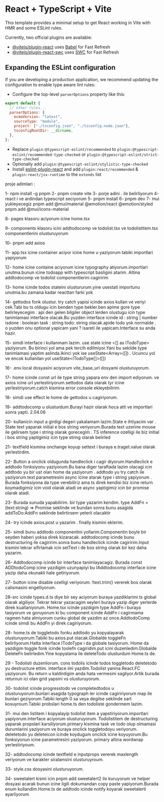 # React + TypeScript + Vite

This template provides a minimal setup to get React working in Vite with HMR and some ESLint rules.

Currently, two official plugins are available:

- [@vitejs/plugin-react](https://github.com/vitejs/vite-plugin-react/blob/main/packages/plugin-react/README.md) uses [Babel](https://babeljs.io/) for Fast Refresh
- [@vitejs/plugin-react-swc](https://github.com/vitejs/vite-plugin-react-swc) uses [SWC](https://swc.rs/) for Fast Refresh

## Expanding the ESLint configuration

If you are developing a production application, we recommend updating the configuration to enable type aware lint rules:

- Configure the top-level `parserOptions` property like this:

```js
export default {
  // other rules...
  parserOptions: {
    ecmaVersion: "latest",
    sourceType: "module",
    project: ["./tsconfig.json", "./tsconfig.node.json"],
    tsconfigRootDir: __dirname,
  },
};
```

- Replace `plugin:@typescript-eslint/recommended` to `plugin:@typescript-eslint/recommended-type-checked` or `plugin:@typescript-eslint/strict-type-checked`
- Optionally add `plugin:@typescript-eslint/stylistic-type-checked`
- Install [eslint-plugin-react](https://github.com/jsx-eslint/eslint-plugin-react) and add `plugin:react/recommended` & `plugin:react/jsx-runtime` to the `extends` list

proje adimlari :

1- npm install -g pnpm
2- pnpm create vite
3- porje adini . ile belirliyorum
4- react i ve ardindan typescript seciyorum
5- pnpm install
6- pnpm dev
7- mui yukleyecegiz
pnpm add @mui/material @emotion/react @emotion/styled
pnpm add @mui/icons-material

8- pages klasoru aciyorum icine home.tsx

9- components klasoru icini addtodocomp ve todolist.tsx ve todolistitem.tsx componentlerini olusturuyorum

10- pnpm add axios

11- app.tsx icine container aciyor icine home u yaziyorum tabiki importlari yapiyorum

12- home icine containe aciyorum icine typography atiyorum.importlari unutma.bunun icine todoapp with typescript basligini atarim. Altina addtodocomp ve todolist componentlerini cagiririm

13- home icinde todos stateini olustururum.yine usestati importunu unutma.bu zamana kadar reacttan farki yok

14- gettodos fonk olustur. try catch yapisi icinde axios kullan ve veriyi cek.Tabi bu ts oldugu icin benden type bekler.ben apime gore type belirleyecegim . api den gelen bilgiler object lerden olustugu icin type tanimlamasi interface olacak.Bu yuzden interface icinde id : string | number isdone : boolean task : string todo: string olacak.apide todo yok normalde . o yuzden onu optional yapicam yani ? isareti ile yapicam.Interface su anda hazir.

15- simdi interface i kullanmam lazim. use state icine <[] as ITodoType> yaziyorum. Bu birinci yol ama pek tercih edilmiyor.Yani bu sekilde type tanimlamasi yaptim aslinda.Ikinci yok ise useState<Array<ITodoType>>([]) . Ucuncu yol ve encok kullanilan yol useState<ITodoType[]>([])

16- .env.local dosyasini aciyorum vite_base_url dosyami olusturuyorum.

17- home icinde const url ile type string yapara env den import ediyorum. ve axios icine url yerlestiriyorum.settodos data olarak tyr icine yerlestiriyorum.catch kismina error console ekleyebilirim.

18- simdi use effect le home de gettodos u cagiriyorum.

19- addtodocomp u olusturdum.Burayi hazir olarak hoca  atti ve importlari sonra yapti. 2.04.06

20- kullanicin input a girdigi degeri yakalamam lazim.State e ihtiyacim var . State text yaparak initial e bos string veriyorum.Burada text uzerine mouse ile gelirsem type i string olarak gorecegim . TS inference ozelligi ile biz initial i bos string yaptigimiz  icin type string olarak belirled

21- textfield kismina onchange koyup settext i buraya e.traget.value olarak yerlestirdim.

22- Button a onclick oldugunda handleclick i cagir diyorum.Handleclick e addtodo fonksiyonu yaziyorum.Bu bana diger taraftada lazim olacagi icin addtodo yu bir ust olan home da yaziyorum . addtodo yu try catch ile yaziyorum.text parametresini async icine atarak type i string yapiyorum . Burada fonksiyona da type verebiliriz ama ts direk kendisi biz icine return koymadigimiz icin void olarak atadi ve async yaptigimiz icin bir promise olarak atadi.

23- Burada sunuda yapabilirim. bir type yazarim kendim. type AddFn = (text:string) => Promise<void> seklinde ve bundan sonra bunu asagida addToDo:AddFn seklinde belirtirsem yeterli olacaktir

24- try icinde axios.post u yazarim . finally kismini eklerim.

25- simdi bunu addtodo componentini yollarim.Componentin boyle bir seyden haberi yoksa direk kizaracak. addtodocomp icinde bunu destructuring ile cagiririm.sonra bunu handleclick icinde cagiririm.Input kismini tekrar sifirlamak icin setText i de bos string olarak bir kez daha yazarim.

26- Addtodocomp icinde bir interface tanimlayacagiz. Burada const ADDtodoComp icine yazdigim uzunyapiyi bu IAddtodocomp interface icine yazip daha okunakli hale getiriyorum.

27- button icine disable ozelligi veriyorum. !text.trim() vererek bos olarak calismasini engelliyorum.

28-src icinde types.d.ts diye bir sey aciyorum buraya yazdiklarimi ts global olarak algiliyor. Tekrar tekrar yazacagim seyleri buraya yazip diger yerlerde direk kuallaniyorum. Home.tsx icinde yazdigim type AddFn i buraya tasiyorum ve goruyorum ki bu component icinde AddFn i cagirmama ragmen hata almiyorum cunku global de yazdim az once.AddtodoComp icinde simdi bu AddFn yi direk cagiriyorum.

28- home.ts de toggletodo fonku addtodo yu kopyalayarak olusturuyorum.Tabiki bu axios.put olacak.Globalde toggleFn belirliyorum.Hatta interface ITodoType i da globale tasiyorum. Home da yazdigim toggle fonk icinde toolefn cagiridim.put icini duzenledim.Globalde DeleteFn belirledim.Yine kopyalama ile deleteTodo olusturdum Home.ts de.

29 - Todolisti duzenliorum. cons todolis icinde todos toggletodo deletetodo yu destructure ettim. interface imi yazdim.Todolist yanina React.FC yaziyorum. Bu return u kaldirdigim anda hata vermesini sagliyor.Artik burada returnun ici olan grid yapsini vs olusturuyorum.

30- todolist icinde progresstodo ve completedtodos u olusturuyorum.bunlari asagida typograph ler icinde cagiririyorum map ile bunlari geziyorum.Tabiki length 0 sa veya degilse seklinde sart kosuyroum.Tabiki probslari home.ts den todoliste gondermem lazim.

31- mui den listitem i kopyalayip todolist item a yapstiriyorum.importlari yapiyorum.interface aciyorum olusturuyorum. Todolistitem de destructuring  yaparak propslari karsiliyorum.primary kismina task ve todo olup olmamasi durumlarini yaziyorum ve buraya onclick toggletodoyu veriyorum. deletetodo yu deleteicon icinde koydugum onclick icine koyuyorum.Bu fonksiyonun icine parametresini yaziyorum. primary altina wordwrap yerlestiriyoum.

32- addtodocomp icinde textfield e inputprops vererek maxlength veriyorum ve karakter siralamsini olusturuyroum.

33- style.css dosyasini olusturuyorum.

34- sweetalert kismi icin pnpm add sweetalert2 ile kuruyorum ve helper dosyasi acarak bunun icine ilgili dokumandan copy paste yapiyorum.Burada enum kullandim.Home.ts de addtodo icinde notify koyarak sweetalerti ayarliyorum 
